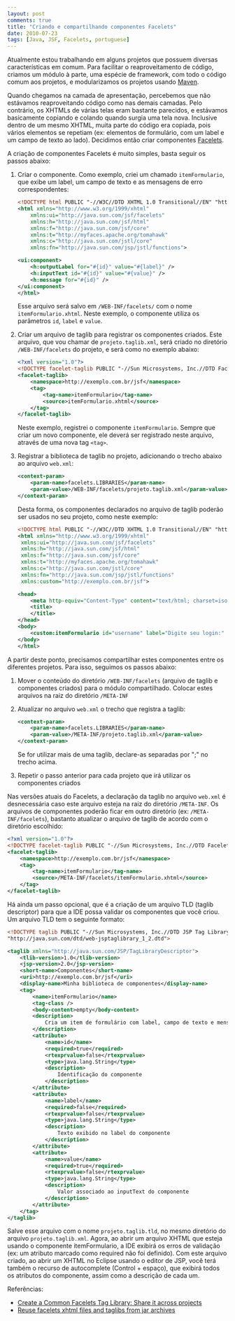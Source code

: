 ```yaml
---
layout: post
comments: true
title: "Criando e compartilhando componentes Facelets"
date: 2010-07-23
tags: [Java, JSF, Facelets, portuguese]
---
```

Atualmente estou trabalhando em alguns projetos que possuem diversas características em comum. Para facilitar o reaproveitamento de código, criamos um módulo à parte, uma espécie de framework, com todo o código comum aos projetos, e modularizamos os projetos usando [Maven](http://maven.apache.org/).

Quando chegamos na camada de apresentação, percebemos que não estávamos reaproveitando código como nas demais camadas. Pelo contrário, os XHTMLs de várias telas eram bastante parecidos, e estávamos basicamente copiando e colando quando surgia uma tela nova. Inclusive dentro de um mesmo XHTML, muita parte do código era copiada, pois vários elementos se repetiam (ex: elementos de formulário, com um label e um campo de texto ao lado). Decidimos então criar componentes [Facelets](https://facelets.dev.java.net/).

A criação de componentes Facelets é muito simples, basta seguir os passos abaixo:

1. Criar o componente. Como exemplo, criei um chamado `itemFormulario`, que exibe um label, um campo de texto e as mensagens de erro correspondentes:

    ```xml
    <!DOCTYPE html PUBLIC "-//W3C//DTD XHTML 1.0 Transitional//EN" "http://www.w3.org/TR/xhtml1/DTD/xhtml1-transitional.dtd">
    <html xmlns="http://www.w3.org/1999/xhtml"
        xmlns:ui="http://java.sun.com/jsf/facelets"
        xmlns:h="http://java.sun.com/jsf/html"
        xmlns:f="http://java.sun.com/jsf/core"
        xmlns:t="http://myfaces.apache.org/tomahawk"
        xmlns:c="http://java.sun.com/jstl/core"
        xmlns:fn="http://java.sun.com/jsp/jstl/functions">

    <ui:component>
        <h:outputLabel for="#{id}" value="#{label}" />
        <h:inputText id="#{id}" value="#{value}" />
        <h:message for="#{id}" />
    </ui:component>
    </html>
    ```

    Esse arquivo será salvo em `/WEB-INF/facelets/` com o nome `itemFormulario.xhtml`. Neste exemplo, o componente utiliza os parâmetros `id`, `label` e `value`.

2. Criar um arquivo de taglib para registrar os componentes criados. Este arquivo, que vou chamar de `projeto.taglib.xml`, será criado no diretório `/WEB-INF/facelets` do projeto, e será como no exemplo abaixo:

    ```xml
    <?xml version="1.0"?>
    <!DOCTYPE facelet-taglib PUBLIC "-//Sun Microsystems, Inc.//DTD Facelet Taglib 1.0//EN" "https://facelets.dev.java.net/source/browse/*checkout*/facelets/src/etc/facelet-taglib_1_0.dtd">
    <facelet-taglib>
        <namespace>http://exemplo.com.br/jsf</namespace>
        <tag>
            <tag-name>itemFormulario</tag-name>
            <source>itemFormulario.xhtml</source>
        </tag>
    </facelet-taglib>
    ```

    Neste exemplo, registrei o componente `itemFormulario`. Sempre que criar um novo componente, ele deverá ser registrado neste arquivo, através de uma nova tag `<tag>`.

3. Registrar a biblioteca de taglib no projeto, adicionando o trecho abaixo ao arquivo `web.xml`:

    ```xml
    <context-param>
        <param-name>facelets.LIBRARIES</param-name>
        <param-value>/WEB-INF/facelets/projeto.taglib.xml</param-value>
    </context-param>
    ```

    Desta forma, os componentes declarados no arquivo de taglib poderão ser usados no seu projeto, como neste exemplo:

    ```xml
    <!DOCTYPE html PUBLIC "-//W3C//DTD XHTML 1.0 Transitional//EN" "http://www.w3.org/TR/xhtml1/DTD/xhtml1-transitional.dtd">
    <html xmlns="http://www.w3.org/1999/xhtml"
     xmlns:ui="http://java.sun.com/jsf/facelets"
     xmlns:h="http://java.sun.com/jsf/html"
     xmlns:f="http://java.sun.com/jsf/core"
     xmlns:t="http://myfaces.apache.org/tomahawk"
     xmlns:c="http://java.sun.com/jstl/core"
     xmlns:fn="http://java.sun.com/jsp/jstl/functions"
     xmlns:custom="http://exemplo.com.br/jsf">

    <head>
        <meta http-equiv="Content-Type" content="text/html; charset=iso-8859-1" />
        <title>
        </title>
    </head>
    <body>
        <custom:itemFormulario id="username" label="Digite seu login:" value="#{loginController.username}" />
    </body>
    </html>
    ```

A partir deste ponto, precisamos compartilhar estes componentes entre os diferentes projetos. Para isso, seguimos os passos abaixo:

1. Mover o conteúdo do diretório `/WEB-INF/facelets` (arquivo de taglib e componentes criados) para o módulo compartilhado. Colocar estes arquivos na raiz do diretório `/META-INF`

2. Atualizar no arquivo `web.xml` o trecho que registra a taglib:

    ```xml
    <context-param>
        <param-name>facelets.LIBRARIES</param-name>
        <param-value>/META-INF/projeto.taglib.xml</param-value>
    </context-param>
    ```

    Se for utilizar mais de uma taglib, declare-as separadas por ";" no trecho acima.

3. Repetir o passo anterior para cada projeto que irá utilizar os componentes criados

Nas versões atuais do Facelets, a declaração da taglib no arquivo `web.xml` é desnecessária caso este arquivo esteja na raiz do diretório `/META-INF`. Os arquivos de componentes poderão ficar em outro diretório (ex: `/META-INF/facelets`), bastanto atualizar o arquivo de taglib de acordo com o diretório escolhido:

```xml
<?xml version="1.0"?>
<!DOCTYPE facelet-taglib PUBLIC "-//Sun Microsystems, Inc.//DTD Facelet Taglib 1.0//EN" "https://facelets.dev.java.net/source/browse/*checkout*/facelets/src/etc/facelet-taglib_1_0.dtd">
<facelet-taglib>
    <namespace>http://exemplo.com.br/jsf</namespace>
    <tag>
        <tag-name>itemFormulario</tag-name>
        <source>/META-INF/facelets/itemFormulario.xhtml</source>
    </tag>
</facelet-taglib>
```

Há ainda um passo opcional, que é a criação de um arquivo TLD (taglib descriptor) para que a IDE possa validar os componentes que você criou. Um arquivo TLD tem o seguinte formato:

```xml
<!DOCTYPE taglib PUBLIC "-//Sun Microsystems, Inc.//DTD JSP Tag Library 1.2//EN"
"http://java.sun.com/dtd/web-jsptaglibrary_1_2.dtd">

<taglib xmlns="http://java.sun.com/JSP/TagLibraryDescriptor">
    <tlib-version>1.0</tlib-version>
    <jsp-version>2.0</jsp-version>
    <short-name>Componentes</short-name>
    <uri>http://exemplo.com.br/jsf</uri>
    <display-name>Minha biblioteca de componentes</display-name>
    <tag>
        <name>itemFormulario</name>
        <tag-class />
        <body-content>empty</body-content>
        <description>
            Cria um item de formulário com label, campo de texto e mensagens de erro.
        </description>
        <attribute>
            <name>id</name>
            <required>true</required>
            <rtexprvalue>false</rtexprvalue>
            <type>java.lang.String</type>
            <description>
                Identificação do componente
            </description>
        </attribute>
        <attribute>
            <name>label</name>
            <required>false</required>
            <rtexprvalue>false</rtexprvalue>
            <type>java.lang.String</type>
            <description>
                Texto exibido no label do componente
            </description>
        </attribute>
        <attribute>
            <name>value</name>
            <required>true</required>
            <rtexprvalue>false</rtexprvalue>
            <type>java.lang.String</type>
            <description>
                Valor associado ao inputText do componente
            </description>
        </attribute>
    </tag>
</taglib>
```

Salve esse arquivo com o nome `projeto.taglib.tld`, no mesmo diretório do arquivo `projeto.taglib.xml`. Agora, ao abrir um arquivo XHTML que esteja usando o componente itemFormulario, a IDE exibirá os erros de validação (ex: um atributo marcado como required não foi definido). Com este arquivo criado, ao abrir um XHTML no Eclipse usando o editor de JSP, você terá também o recurso de autocomplete (Control + espaço), que exibirá todos os atributos do componente, assim como a descrição de cada um.

Referências:

- [Create a Common Facelets Tag Library: Share it across projects](http://ocpsoft.com/opensource/create-common-facelets-jar/)
- [Reuse facelets xhtml files and taglibs from jar archives](http://thomaswabner.wordpress.com/2008/06/25/reuse-facelets-xhtml-files-and-taglibs-from-jar-archives/)

